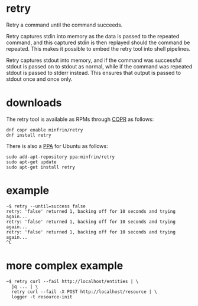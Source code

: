 # retry
Retry a command until the command succeeds.

Retry captures stdin into memory as the data is passed to the repeated
command, and this captured stdin is then replayed should the command be
repeated. This makes it possible to embed the retry tool into shell pipelines.

Retry captures stdout into memory, and if the command was successful stdout
is passed on to stdout as normal, while if the command was repeated stdout is
passed to stderr instead. This ensures that output is passed to stdout once
and once only.

# downloads

The retry tool is available as RPMs through [COPR] as follows:

```
dnf copr enable minfrin/retry
dnf install retry
```

There is also a [PPA] for Ubuntu as follows:

```
sudo add-apt-repository ppa:minfrin/retry
sudo apt-get update
sudo apt-get install retry
```

# example
```
~$ retry --until=success false
retry: 'false' returned 1, backing off for 10 seconds and trying again...
retry: 'false' returned 1, backing off for 10 seconds and trying again...
retry: 'false' returned 1, backing off for 10 seconds and trying again...
^C
```

# more complex example
```
~$ retry curl --fail http://localhost/entities | \
  jq ... | \
  retry curl --fail -X POST http://localhost/resource | \
  logger -t resource-init
```

  [COPR]: <https://copr.fedorainfracloud.org/coprs/minfrin/retry/>
  [PPA]: <https://launchpad.net/~minfrin/+archive/ubuntu/retry>
